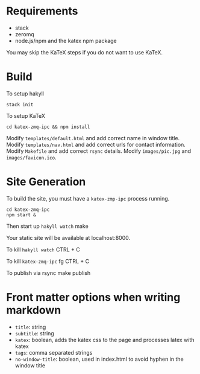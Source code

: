 # Requirements
- stack
- zeromq
- node.js/npm and the katex npm package

You may skip the KaTeX steps if you do not want to use KaTeX.

# Build 
To setup hakyll

    stack init

To setup KaTeX

    cd katex-zmq-ipc && npm install

Modify `templates/default.html` and add correct name in window title.
Modify `templates/nav.html` and add correct urls for contact information.
Modify `Makefile` and add correct `rsync` details.
Modify `images/pic.jpg` and `images/favicon.ico`.

# Site Generation
To build the site, you must have a `katex-zmp-ipc` process running.

    cd katex-zmq-ipc
    npm start &

Then start up `hakyll watch`
    make

Your static site will be available at localhost:8000.

To kill `hakyll watch`
    CTRL + C

To kill `katex-zmq-ipc`
    fg
    CTRL + C

To publish via rsync
    make publish

# Front matter options when writing markdown
- `title`: string
- `subtitle`: string
- `katex`: boolean, adds the katex css to the page and processes latex with katex
- `tags`: comma separated strings
- `no-window-title`: boolean, used in index.html to avoid hyphen in the window title
